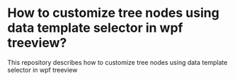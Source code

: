 # How to customize tree nodes using data template selector in wpf treeview?
This repository describes how to customize tree nodes using data template selector in wpf treeview
